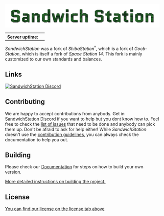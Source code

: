 <p align="center"> <img alt="SandwichStation_Logo" src="Resources/Textures/Logo/logo.png" /></p>
<table>
  <tr>
    <th>Server uptime:</th>
    <td><a target="_blank" href="https://status.b3ckdoor.com/status/sandwichstation"><img src="https://status.b3ckdoor.com/api/badge/25/uptime?labelPrefix=Gameserver+" alt="" /></a></td>
  </tr>
</table>


_SandwichStation_ was a fork of _ShibaStation_<sup>†</sup>, which is a fork of _Goob-Station_, which is itself a fork of _Space Station 14_. This fork is mainly customized to our own standards and balances.

## Links

<a target="_blank" href="https://discord.gg/Z6JvtKw6tp"><img src="https://dcbadge.limes.pink/api/server/Z6JvtKw6tp?style=flat" alt="SandwichStation Discord" /></a>

## Contributing

We are happy to accept contributions from anybody. Get in [SandwichStation Discord](https://discord.gg/Z6JvtKw6tp) if you want to help but you dont know how to. Feel free to check the [list of issues](https://github.com/SandwichStation/SandwichStation/issues) that need to be done and anybody can pick them up. Don't be afraid to ask for help either!
While _SandwichStation_ doesn't use the [contribution guidelines,](https://docs.spacestation14.com/en/general-development/codebase-info/pull-request-guidelines.html) you can always check the documentation to help you out.

## Building

Please check our [Documentation](https://docs.b3ckdoor.com/en/general-development/setup.html) for steps on how to build your own version.

[More detailed instructions on building the project.](https://docs.b3ckdoor.com/en/general-development/setup.html)

## License
[You can find our license on the license tab above](https://github.com/SandwichStation/SandwichStation?tab=License-1-ov-file)
